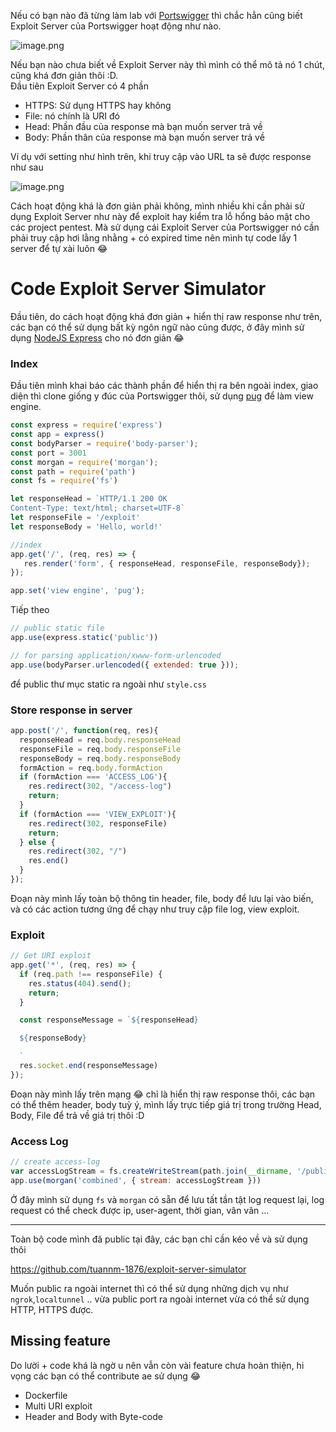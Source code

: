 Nếu có bạn nào đã từng làm lab với [Portswigger](https://portswigger.net/web-security/all-labs) thì chắc hẳn cũng biết Exploit Server của Portswigger hoạt động như nào. 

![image.png](https://images.viblo.asia/d391904b-6488-4604-b2bf-b444c95c235f.png)

Nếu bạn nào chưa biết về Exploit Server này thì mình có thể mô tả nó 1 chút, cũng khá đơn giản thôi :D.  
Đầu tiên Exploit Server có 4 phần
- HTTPS: Sử dụng HTTPS hay không
- File: nó chính là URI đó 
- Head: Phần đầu của response mà bạn muốn server trả về
- Body: Phần thân của response mà bạn muốn server trả về

Ví dụ với setting như hình trên, khi truy cập vào URL ta sẽ được response như sau

![image.png](https://images.viblo.asia/3d298218-25c5-4805-83ab-ff290ce90f1b.png)

Cách hoạt động khá là đơn giản phải không, mình nhiều khi cần phải sử dụng Exploit Server như này để exploit hay kiểm tra lỗ hổng bảo mật cho các project pentest. Mà sử dụng cái Exploit Server của Portswigger nó cần phải truy cập hơi lằng nhằng + có expired time nên mình tự code lấy 1 server để tự xài luôn :joy: 

# Code Exploit Server Simulator
Đầu tiên, do cách hoạt động khá đơn giản + hiển thị raw response như trên, các bạn có thể sử dụng bất kỳ ngôn ngữ nào cũng được, ở đây mình sử dụng [NodeJS Express](https://expressjs.com/) cho nó đơn giản :joy: 

### Index 

Đầu tiên mình khai báo các thành phần để hiển thị ra bên ngoài index, giao diện thì clone giống y đúc của Portswigger thôi, sử dụng [pug](https://pugjs.org/api/getting-started.html)  để làm view engine.
```js
const express = require('express')
const app = express()
const bodyParser = require('body-parser');
const port = 3001
const morgan = require('morgan');
const path = require('path')
const fs = require('fs')

let responseHead = `HTTP/1.1 200 OK
Content-Type: text/html; charset=UTF-8`
let responseFile = '/exploit'
let responseBody = 'Hello, world!'

//index
app.get('/', (req, res) => {
   res.render('form', { responseHead, responseFile, responseBody});
});

app.set('view engine', 'pug');
```

Tiếp theo 
```js
// public static file
app.use(express.static('public'))

// for parsing application/xwww-form-urlencoded
app.use(bodyParser.urlencoded({ extended: true }));
```
để public thư mục static ra ngoài như `style.css` 
### Store response in server
```js
app.post('/', function(req, res){
  responseHead = req.body.responseHead
  responseFile = req.body.responseFile
  responseBody = req.body.responseBody
  formAction = req.body.formAction
  if (formAction === 'ACCESS_LOG'){
    res.redirect(302, "/access-log")
    return;
  }
  if (formAction === 'VIEW_EXPLOIT'){
    res.redirect(302, responseFile)
    return;
  } else {
    res.redirect(302, "/")
    res.end()
  }
});
```

Đoạn này mình lấy toàn bộ thông tin header, file, body để lưu lại vào biến, và có các action tương ứng để chạy như truy cập file log, view exploit.
### Exploit
```js
// Get URI exploit
app.get('*', (req, res) => {
  if (req.path !== responseFile) {
    res.status(404).send();
    return;
  }

  const responseMessage = `${responseHead}

  ${responseBody}

  `
  res.socket.end(responseMessage)
});
```

Đoạn này mình lấy trên mạng :joy: chỉ là hiển thị raw response thôi, các bạn có thể thêm header, body tuỳ ý, mình lấy trực tiếp giá trị trong trường Head, Body, File để trả về giá trị thôi :D 

### Access Log
```js
// create access-log
var accessLogStream = fs.createWriteStream(path.join(__dirname, '/public/access.log'), { flags: 'a' })
app.use(morgan('combined', { stream: accessLogStream }))
```
Ở đây mình sử dụng `fs` và `morgan` có sẵn để lưu tất tần tật log request lại, log request có thể check được ip, user-agent, thời gian, vân vân ...
<hr>
Toàn bộ code mình đã public tại đây, các bạn chỉ cần kéo về và sử dụng thôi

https://github.com/tuannm-1876/exploit-server-simulator

Muốn public ra ngoài internet thì có thể sử dụng những dịch vụ như `ngrok`,`localtunnel` .. vừa public port ra ngoài internet vừa có thể sử dụng HTTP, HTTPS được. 
## Missing feature
Do lười + code khá là ngờ u nên vẫn còn vài feature chưa hoàn thiện, hi vọng các bạn có thể contribute ae sử dụng :joy: 
- Dockerfile
- Multi URI exploit
- Header and Body with Byte-code